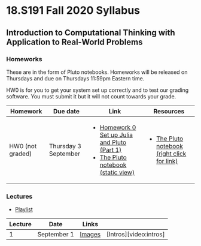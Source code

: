 <h1> 18.S191 Fall 2020 Syllabus</h1>
<h2> Introduction to Computational Thinking with Application to Real-World Problems</h2>

<h3> Homeworks </h3>
These are in the form of Pluto notebooks.  Homeworks will be released on Thursdays and due on Thursdays 11:59pm Eastern time.

HW0 is for you to get your system set up correctly and to test our grading software. You must submit it but it will not count towards your grade.

|Homework|Due date|Link|Resources|
|--|--|--|--|
|HW0 (not graded) | Thursday 3 September |  <ul> <li>[Homework 0 Set up Julia and Pluto (Part 1)][md:setup] </li> <li>[The Pluto notebook (static view)](https://htmlpreview.github.io/?https://github.com/mitmath/18S191/blob/master/homework/homework0/hw0.html) </ul> | <ul> <li>[The Pluto notebook (right click for link)][md:hw0]</li> </ul> | 


[md:setup]:https://github.com/mitmath/18S191/blob/master/homework/homework0/Installing%20Julia%20%2B%20Pluto.md
[md:hw0]:https://github.com/mitmath/18S191/blob/master/homework/homework0/hw0.jl


[pdf:hw1]:https://docs.google.com/viewer?url=https://github.com/mitmath/6S083/raw/master/problem_sets/PS1.pdf
[pdf:hw2]:https://docs.google.com/viewer?url=https://github.com/mitmath/6S083/raw/master/problem_sets/PS2.pdf
[pdf:hw3]:https://docs.google.com/viewer?url=https://github.com/mitmath/6S083/raw/master/problem_sets/PS3.pdf
[pdf:hw4]:https://docs.google.com/viewer?url=https://github.com/mitmath/6S083/raw/master/problem_sets/PS4.pdf
[pdf:hw5]:https://docs.google.com/viewer?url=https://github.com/mitmath/6S083/raw/master/problem_sets/PS5.pdf

<h3> Lectures  </h3>

- [Playlist](https://www.youtube.com/playlist?list=PLP8iPy9hna6Q2Kr16aWPOKE0dz9OnsnIJ)

 

| Lecture         | Date        |  Links                  |      | 
| -----------     | ----------- |  ----                  | ------ |
| 1               | September 1 | [Images][video:1images] | [Intros][video:intros] |
 
 


[video:1images]:https://www.youtube.com/watch?v=DGojI9xcCfg
[video:introas]:https://www.youtube.com/watch?v=vxjRWtWoD


